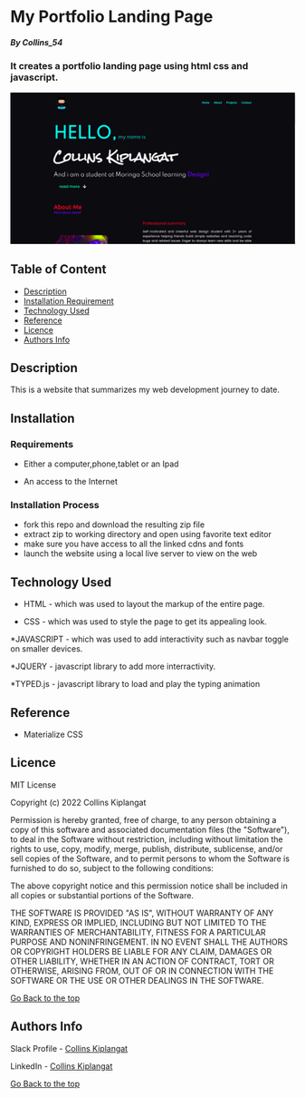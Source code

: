 # My Portfolio Landing Page

##### By Collins_54
### It creates a portfolio landing page using html css and javascript.
![Alt text](./images/pimg.png?raw=true "Title")
## Table of Content

+ [Description](#Description)
+ [Installation Requirement](#Installation)
+ [Technology Used](#Technology-used)
+ [Reference](#reference)
+ [Licence](#licence)
+ [Authors Info](#author-Info)

## Description
<p>This is  a website that summarizes my web development journey to date.</p>

## Installation

### Requirements

* Either a computer,phone,tablet or an Ipad

* An access to the Internet

### Installation Process

- fork this repo and download the resulting zip file
- extract zip to working directory and open using favorite text editor
- make sure you have access to all the linked cdns and fonts 
- launch the website using a local live server to view on the web

## Technology Used
* HTML - which was used to layout the markup of the entire page.

* CSS - which was used to style the page to get its appealing look. 

*JAVASCRIPT - which was used to add interactivity such as navbar toggle on smaller devices.

*JQUERY - javascript library to add more interractivity.

*TYPED.js - javascript library to load and play the typing animation

## Reference
* Materialize CSS

## Licence

MIT License

Copyright (c) 2022 Collins Kiplangat

Permission is hereby granted, free of charge, to any person obtaining a copy
of this software and associated documentation files (the "Software"), to deal
in the Software without restriction, including without limitation the rights
to use, copy, modify, merge, publish, distribute, sublicense, and/or sell
copies of the Software, and to permit persons to whom the Software is
furnished to do so, subject to the following conditions:

The above copyright notice and this permission notice shall be included in all
copies or substantial portions of the Software.

THE SOFTWARE IS PROVIDED "AS IS", WITHOUT WARRANTY OF ANY KIND, EXPRESS OR
IMPLIED, INCLUDING BUT NOT LIMITED TO THE WARRANTIES OF MERCHANTABILITY,
FITNESS FOR A PARTICULAR PURPOSE AND NONINFRINGEMENT. IN NO EVENT SHALL THE
AUTHORS OR COPYRIGHT HOLDERS BE LIABLE FOR ANY CLAIM, DAMAGES OR OTHER
LIABILITY, WHETHER IN AN ACTION OF CONTRACT, TORT OR OTHERWISE, ARISING FROM,
OUT OF OR IN CONNECTION WITH THE SOFTWARE OR THE USE OR OTHER DEALINGS IN THE
SOFTWARE.

[Go Back to the top](#Description)

## Authors Info

Slack Profile - [Collins Kiplangat](https://app.slack.com/client/T0101L740P4/D02TWE6NQ1Z/user_profile/U02TFQD7EKZ)

LinkedIn - [Collins Kiplangat](https://www.linkedin.com/in/collins-kiplangat-a1bab715a/)

[Go Back to the top](#JavascriptQuizApp)
